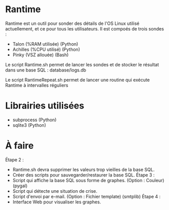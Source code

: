 # Rantime

Rantime est un outil pour sonder des détails de l'OS Linux utilisé actuellement, et ce pour tous les utilisateurs.
Il est compoés de trois sondes :
- Talon (%RAM utilisée) (Python)
- Achilles (%CPU utilisé) (Python)
- Pinky (VSZ allouée) (Bash)

Le script Rantime.sh permet de lancer les sondes et de stocker le résultat dans une base SQL : database/logs.db

Le script RantimeRepeat.sh permet de lancer une routine qui exécute Rantime à intervalles réguliers

# Librairies utilisées

- subprocess (Python)
- sqlite3 (Python)

# À faire

Étape 2 :
- Rantime.sh devra supprimer les valeurs trop vieilles de la base SQL.
- Créer des scripts pour sauvegarder/restaurer la base SQL.
Étape 3 :
- Script qui affiche la base SQL sous forme de graphes. (Option : Couleur) (pygal)
- Script qui détecte une situation de crise.
- Script d'envoi par e-mail. (Option : Fichier template) (smtplib)
Étape 4 :
- Interface Web pour visualiser les graphes.

